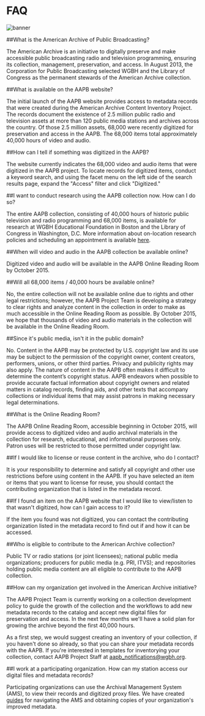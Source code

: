 # FAQ

![banner](/page-banners/banner2.jpg)

<a name="what-is-aapb"></a>
##What is the American Archive of Public Broadcasting?

The American Archive is an initiative to digitally preserve and make accessible 
public broadcasting radio and television programming, ensuring its collection, 
management, preservation, and access. In August 2013, the Corporation for 
Public Broadcasting selected WGBH and the Library of Congress as the permanent 
stewards of the American Archive collection.

<a name="what-is-available"></a>
##What is available on the AAPB website?

The initial launch of the AAPB website provides access to metadata records that 
were created during the American Archive Content Inventory Project. The records 
document the existence of 2.5 million public radio and television assets at 
more than 120 public media stations and archives across the country. Of those 
2.5 million assets, 68,000 were recently digitized for preservation and access 
in the AAPB. The 68,000 items total approximately 40,000 hours of video and 
audio. 

<a name="what-is-digitized"></a>
##How can I tell if something was digitized in the AAPB?

The website currently indicates the 68,000 video and audio items that were 
digitized in the AAPB project. To locate records for digitized items, conduct a 
keyword search, and using the facet menu on the left side of the search results 
page, expand the "Access" filter and click "Digitized."

<a name="research"></a>
##I want to conduct research using the AAPB collection now. How can I do so?

The entire AAPB collection, consisting of 40,000 hours of historic public 
television and radio programming and 68,000 items, is available for research at 
WGBH Educational Foundation in Boston and the Library of Congress in 
Washington, D.C. More information about on-location research policies and 
scheduling an appointment is available [here](/on-location). 

<a name="when"></a>
##When will video and audio in the AAPB collection be available online?

Digitized video and audio will be available in the AAPB Online Reading Room by 
October 2015. 

<a name="will-all"></a>
##Will all 68,000 items / 40,000 hours be available online?
 
No, the entire collection will not be available online due to rights and other 
legal restrictions; however, the AAPB Project Team is developing a strategy to 
clear rights and analyze content in the collection in order to make as much 
accessible in the Online Reading Room as possible. By October 2015, we hope 
that thousands of video and audio materials in the collection will be available 
in the Online Reading Room.

<a name="why-not"></a>
##Since it's public media, isn't it in the public domain?

No. Content in the AAPB may be protected by U.S. copyright law and its use may 
be subject to the permission of the copyright owner, content creators, 
performers, unions, or other third parties. Privacy and publicity rights may 
also apply. The nature of content in the AAPB often makes it difficult to 
determine the content’s copyright status. AAPB endeavors when possible to 
provide accurate factual information about copyright owners and related matters 
in catalog records, finding aids, and other texts that accompany collections or 
individual items that may assist patrons in making necessary legal 
determinations. 

<a name="reading-room"></a>
##What is the Online Reading Room?

The AAPB Online Reading Room, accessible beginning in October 2015, will 
provide access to digitized video and audio archival materials in the 
collection for research, educational, and informational purposes only. Patron 
uses will be restricted to those permitted under copyright law. 

<a name="license-reuse"></a>
##If I would like to license or reuse content in the archive, who do I contact?

It is your responsibility to determine and satisfy all copyright and other use 
restrictions before using content in the AAPB. If you have selected an item or 
items that you want to license for reuse, you should contact the contributing 
organization that is listed in the metadata record. 

<a name="not-digitized-access"></a>
##If I found an item on the AAPB website that I would like to view/listen to that wasn't digitized, how can I gain access to it?

If the item you found was not digitized, you can contact the contributing 
organization listed in the metadata record to find out if and how it can be 
accessed.

<a name="eligible"></a>
##Who is eligible to contribute to the American Archive collection?

Public TV or radio stations (or joint licensees); national public media 
organizations; producers for public media (e.g. PRI, ITVS); and repositories 
holding public media content are all eligible to contribute to the AAPB 
collection.

<a name="get-involved"></a>
##How can my organization get involved in the American Archive initiative?

The AAPB Project Team is currently working on a collection development policy 
to guide the growth of the collection and the workflows to add new metadata 
records to the catalog and accept new digital files for preservation and 
access. In the next few months we'll have a solid plan for growing the archive 
beyond the first 40,000 hours.

As a first step, we would suggest creating an inventory of your collection, if 
you haven't done so already, so that you can share your metadata records with 
the AAPB. If you're interested in templates for inventorying your collection, 
contact AAPB Project Staff at aapb_notifications@wgbh.org.

<a name="station-access"></a>
##I work at a participating organization. How can my station access our digital files and metadata records?

Participating organizations can use the Archival Management System (AMS), to 
view their records and digitized proxy files. We have created [guides](http://americanarchive.org/help/using-the-ams) for 
navigating the AMS and obtaining copies of your organization's improved 
metadata.

